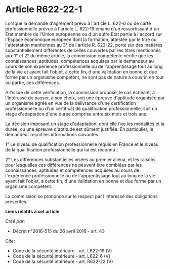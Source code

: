 # Article R622-22-1

Lorsque la demande d'agrément prévu à l'article L. 622-6 ou de carte professionnelle prévue à l'article L. 622-19 émane d'un
ressortissant d'un Etat membre de l'Union européenne ou d'un autre Etat partie à l'accord sur l'Espace économique européen
dont la formation, attestée par le titre ou l'attestation mentionnés au 3° de l'article R. 622-22, porte sur des matières
substantiellement différentes de celles couvertes par les titres mentionnés aux 1° et 2° du même article, la commission
compétente vérifie que les connaissances, aptitudes, compétences acquises par le demandeur au cours de son expérience
professionnelle ou de l'apprentissage tout au long de la vie et ayant fait l'objet, à cette fin, d'une validation en bonne et
due forme par un organisme compétent, ne sont pas de nature à couvrir, en tout ou partie, ces différences. 

A l'issue de cette vérification, la commission propose, le cas échéant, à l'intéressé de passer, à son choix, soit une
épreuve d'aptitude organisée par un organisme agréé en vue de la délivrance d'une certification professionnelle ou d'un
certificat de qualification professionnelle, soit un stage d'adaptation d'une durée comprise entre six mois et trois ans. 

La décision imposant un stage d'adaptation, dont elle fixe les modalités et la durée, ou une épreuve d'aptitude est dûment
justifiée. En particulier, le demandeur reçoit les informations suivantes : 

1° Le niveau de qualification professionnelle requis en France et le niveau de la qualification professionnelle qui lui est
reconnu ; 

2° Les différences substantielles visées au premier aliéna, et les raisons pour lesquelles ces différences ne peuvent être
comblées par les connaissances, aptitudes et compétences acquises au cours de l'expérience professionnelle ou de
l'apprentissage tout au long de la vie ayant fait l'objet, à cette fin, d'une validation en bonne et due forme par un
organisme compétent. 

La commission se prononce sur le respect par l'intéressé des obligations prescrites.

**Liens relatifs à cet article**

_Créé par_:

  - Décret n°2016-515 du 26 avril 2016 - art. 43

_Cite_:

  - Code de la sécurité intérieure - art. L622-19 (V)
  - Code de la sécurité intérieure - art. L622-6 (V)
  - Code de la sécurité intérieure - art. R622-22 (V)
